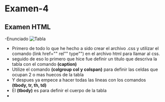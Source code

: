 # Examen-4
## Examen HTML
-Enunciado 
![Tabla](https://user-images.githubusercontent.com/73166252/102470201-f7df4580-4053-11eb-8642-44d8a4c711f7.PNG)

- Primero de todo lo que he hecho a sido crear el archivo .css y utilizar el comando (link href="" rel"" type"") en el archivo html para llamar al css. <br>
- seguido de eso lo primero que hice fue definir un titulo que descriva la tabla con el comando **(caption)** <br>
- Utilize el comando **(colgroup col y colspan)** para definir las celdas que ocupan 2 o mas huecos de la tabla <br>
- Y despues ya empece a hacer todas las lineas con los comandos **(tbody, tr, th, td)** <br>
- El **(tbody)** es para definir el cuerpo de la tabla <br>
- 
